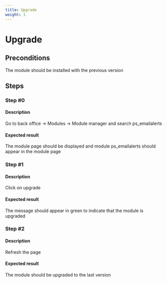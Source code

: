 ```yaml
---
title: Upgrade
weight: 1
---
```


# Upgrade

## Preconditions

The module should be installed with the previous version
## Steps
### Step #0
#### Description
Go to back office -> Modules -> Module manager and search ps_emailalerts


#### Expected result
The module page should be displayed and module ps_emailalerts should appear in the module page 
### Step #1
#### Description
Click on upgrade
#### Expected result
The message should appear in green to indicate that the module is upgraded
### Step #2
#### Description
Refresh the page
#### Expected result
The module should be upgraded to the last version
